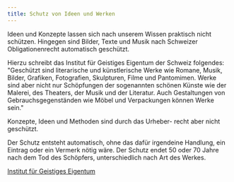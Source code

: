```yaml
---
title: Schutz von Ideen und Werken
---
```


Ideen und Konzepte lassen sich nach unserem Wissen praktisch nicht schützen. Hingegen sind Bilder, Texte und Musik nach Schweizer Obligationenrecht automatisch geschützt.

Hierzu schreibt das Institut für Geistiges Eigentum der Schweiz folgendes: "Geschützt sind literarische und künstlerische Werke wie Romane, Musik, Bilder, Grafiken, Fotografien, Skulpturen, Filme und Pantomimen. Werke sind aber nicht nur Schöpfungen der sogenannten schönen Künste wie der Malerei, des Theaters, der Musik und der Literatur. Auch Gestaltungen von Gebrauchsgegenständen wie Möbel und Verpackungen können Werke sein."

Konzepte, Ideen und Methoden sind durch das Urheber- recht aber nicht geschützt.

Der Schutz entsteht automatisch, ohne das dafür irgendeine Handlung, ein Eintrag oder ein Vermerk nötig wäre. Der Schutz endet 50 oder 70 Jahre nach dem Tod des Schöpfers, unterschiedlich nach Art des Werkes.

[Institut für Geistiges Eigentum](https://www.ige.ch/de/etwas-schuetzen/urheberrecht.html)
